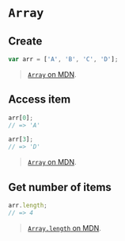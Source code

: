 # `Array`

## Create

```js
var arr = ['A', 'B', 'C', 'D'];
```

> [`Array` on MDN](https://developer.mozilla.org/en-US/docs/Web/JavaScript/Reference/Global_Objects/Array).

## Access item

```js
arr[0];
// => 'A'

arr[3];
// => 'D'
```

> [`Array` on MDN](https://developer.mozilla.org/en-US/docs/Web/JavaScript/Reference/Global_Objects/Array).

## Get number of items

```js
arr.length;
// => 4
```

> [`Array.length` on MDN](https://developer.mozilla.org/en-US/docs/Web/JavaScript/Reference/Global_Objects/Array/length).
